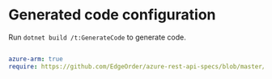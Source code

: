 # Generated code configuration

Run `dotnet build /t:GenerateCode` to generate code.

``` yaml

azure-arm: true
require: https://github.com/EdgeOrder/azure-rest-api-specs/blob/master/specification/edgeorderpartner/resource-manager/readme.md
 

```
